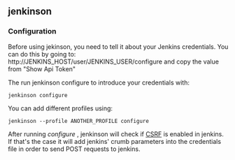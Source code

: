 ## jenkinson

### Configuration

Before using jekinson, you need to tell it about your Jenkins credentials. You can do this by going to: http://JENKINS_HOST/user/JENKINS_USER/configure and copy the value from "Show Api Token"

The run jenkinson configure to introduce your credentials with:

    jenkinson configure

You can add different profiles using:

    jenkinson --profile ANOTHER_PROFILE configure

After running *configure* , jenkinson will check if [CSRF](https://wiki.jenkins.io/display/JENKINS/CSRF+Protection) is enabled in jenkins. If that's the case it will add jenkins' crumb parameters into the credentials file in order to send POST requests to jenkins.

